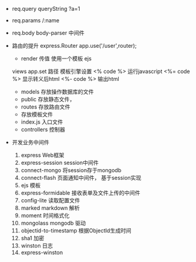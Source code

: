 - req.query queryString ?a=1
- req.params /:name
- req.body body-parser 中间件 

- 路由的提升
  express.Router
  app.use('/user',router);

  - render 传值
    使用一个模板 ejs
  
  views
  app.set 路径 模板引擎设置
  <% code %> 运行javascript
  <%= code %> 显示转义后html
  <%- code %> 输出html

  - models 存放操作数据库的文件
  - public 存放静态文件，
  - routes 存放路由文件
  - 存放模板文件
  - index.js 入口文件
  - controllers 控制器

- 开发业务中间件
  1. express Web框架
  2. express-session session中间件
  3. connect-mongo  将session存于mongodb
  4. connect-flash 页面通知中间件， 基于session实现
  5. ejs 模板
  6. express-formidable 接收表单及文件上传的中间件
  7. config-lite 读取配置文件
  8. marked markdown 解析
  9. moment 时间格式化
  10. mongolass mongodb 驱动
  11. objectid-to-timestamp 根据ObjectId生成时间
  12. sha1 加密 
  13. winston 日志
  14. express-winston 